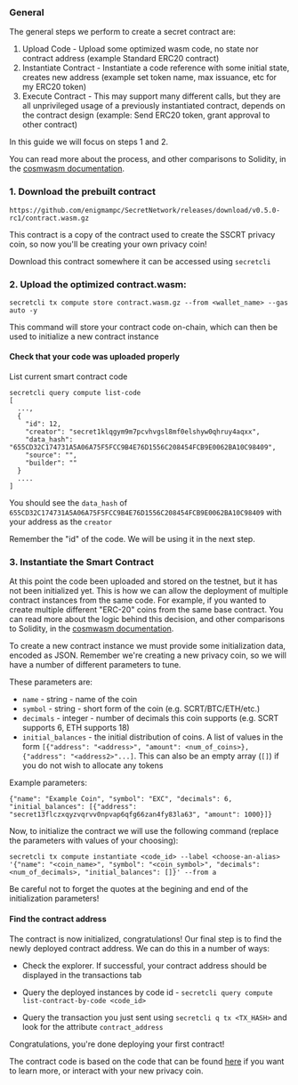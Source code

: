 ### General

The general steps we perform to create a secret contract are:

1.  Upload Code - Upload some optimized wasm code, no state nor contract address (example Standard ERC20 contract)
2.  Instantiate Contract - Instantiate a code reference with some initial state, creates new address (example set token name, max issuance, etc for my ERC20 token)
3.  Execute Contract - This may support many different calls, but they are all unprivileged usage of a previously instantiated contract, depends on the contract design (example: Send ERC20 token, grant approval to other contract)

In this guide we will focus on steps 1 and 2.

You can read more about the process, and other comparisons to Solidity, in the  [cosmwasm documentation](https://www.cosmwasm.com/docs/getting-started/smart-contracts).

### 1. Download the prebuilt contract 

`https://github.com/enigmampc/SecretNetwork/releases/download/v0.5.0-rc1/contract.wasm.gz`

This contract is a copy of the contract used to create the SSCRT privacy coin, so now you'll be creating your own privacy coin!

Download this contract somewhere it can be accessed using `secretcli`

### 2. Upload the optimized contract.wasm:

```
secretcli tx compute store contract.wasm.gz --from <wallet_name> --gas auto -y
```

This command will store your contract code on-chain, which can then be used to initialize a new contract instance

#### Check that your code was uploaded properly

List current smart contract code

```
secretcli query compute list-code
[
  ...,
  {
    "id": 12,
    "creator": "secret1klqgym9m7pcvhvgsl8mf0elshyw0qhruy4aqxx",
    "data_hash": "655CD32C174731A5A06A75F5FCC9B4E76D1556C208454FCB9E0062BA10C98409",
    "source": "",
    "builder": ""
  }
  ....
]
```

You should see the `data_hash` of `655CD32C174731A5A06A75F5FCC9B4E76D1556C208454FCB9E0062BA10C98409` with your address as the `creator`

Remember the "id" of the code. We will be using it in the next step.

### 3. Instantiate the Smart Contract

At this point the code been uploaded and stored on the testnet, but it has not been initialized yet. This is how we can allow the deployment of multiple contract instances from the same code. For example, if you wanted to create multiple different "ERC-20" coins from the same base contract. You can read more about the logic behind this decision, and other comparisons to Solidity, in the  [cosmwasm documentation](https://www.cosmwasm.com/docs/getting-started/smart-contracts).

To create a new contract instance we must provide some initialization data, encoded as JSON. Remember we're creating a new privacy coin, so we will have a number of different parameters to tune.

These parameters are:

* `name`     - string  - name of the coin
* `symbol`   - string  - short form of the coin (e.g. SCRT/BTC/ETH/etc.)
* `decimals` - integer - number of decimals this coin supports (e.g. SCRT supports 6, ETH supports 18)
* `initial_balances` - the initial distribution of coins. A list of values in the form `[{"address": "<address>", "amount": <num_of_coins>}, {"address": "<address2>"...]`. This can also be an empty array (`[]`) if you do not wish to allocate any tokens 
  
Example parameters: 

```{"name": "Example Coin", "symbol": "EXC", "decimals": 6, "initial_balances": [{"address": "secret13flczxqyzvqrvv0npvap6qfg66zan4fy83la63", "amount": 1000}]}```


Now, to initialize the contract we will use the following command (replace the parameters with values of your choosing): 

```
secretcli tx compute instantiate <code_id> --label <choose-an-alias> '{"name": "<coin_name>", "symbol": "<coin_symbol>", "decimals": <num_of_decimals>, "initial_balances": []}' --from a
```

Be careful not to forget the quotes at the begining and end of the initialization parameters!

#### Find the contract address

The contract is now initialized, congratulations! Our final step is to find the newly deployed contract address. We can do this in a number of ways:

* Check the explorer. If successful, your contract address should be displayed in the transactions tab

* Query the deployed instances by code id - ```secretcli query compute list-contract-by-code <code_id>```

* Query the transaction you just sent using ```secretcli q tx <TX_HASH>``` and look for the attribute `contract_address`

Congratulations, you're done deploying your first contract!

The contract code is based on the code that can be found [here](https://github.com/enigmampc/secret-secret) if you want to learn more, or interact with your new privacy coin.

